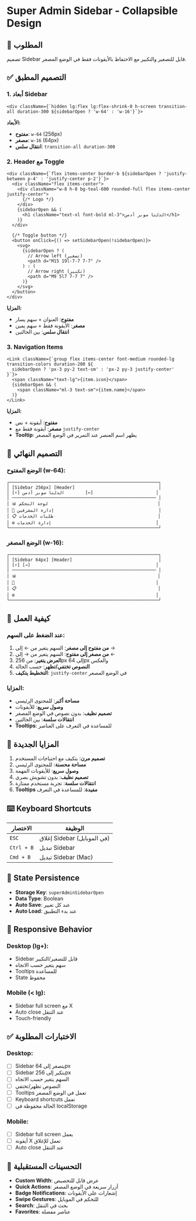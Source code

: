 # Super Admin Sidebar - Collapsible Design

## 🎯 المطلوب
تصميم Sidebar قابل للتصغير والتكبير مع الاحتفاظ بالأيقونات فقط في الوضع المصغر.

## ✅ التصميم المطبق

### 1. **أبعاد Sidebar**
```tsx
<div className={`hidden lg:flex lg:flex-shrink-0 h-screen transition-all duration-300 ${sidebarOpen ? 'w-64' : 'w-16'}`}>
```

**الأبعاد:**
- **مفتوح**: `w-64` (256px)
- **مصغر**: `w-16` (64px)
- **انتقال سلس**: `transition-all duration-300`

### 2. **Header مع Toggle**
```tsx
<div className={`flex items-center border-b ${sidebarOpen ? 'justify-between p-4' : 'justify-center p-2'}`}>
  <div className="flex items-center">
    <div className="w-8 h-8 bg-teal-600 rounded-full flex items-center justify-center">
      {/* Logo */}
    </div>
    {sidebarOpen && (
      <h1 className="text-xl font-bold ml-3">الدلتا سوبر أدمن</h1>
    )}
  </div>
  
  {/* Toggle button */}
  <button onClick={() => setSidebarOpen(!sidebarOpen)}>
    <svg>
      {sidebarOpen ? (
        // Arrow left (تصغير)
        <path d="M15 19l-7-7 7-7" />
      ) : (
        // Arrow right (تكبير)
        <path d="M9 5l7 7-7 7" />
      )}
    </svg>
  </button>
</div>
```

**المزايا:**
- **مفتوح**: العنوان + سهم يسار
- **مصغر**: الأيقونة فقط + سهم يمين
- **انتقال سلس**: بين الحالتين

### 3. **Navigation Items**
```tsx
<Link className={`group flex items-center font-medium rounded-lg transition-colors duration-200 ${
  sidebarOpen ? 'px-3 py-2 text-sm' : 'px-2 py-3 justify-center'
}`}>
  <span className="text-lg">{item.icon}</span>
  {sidebarOpen && (
    <span className="ml-3 text-sm">{item.name}</span>
  )}
</Link>
```

**المزايا:**
- **مفتوح**: أيقونة + نص
- **مصغر**: أيقونة فقط مع `justify-center`
- **Tooltip**: يظهر اسم العنصر عند التمرير في الوضع المصغر

## 🎨 التصميم النهائي

### **الوضع المفتوح (w-64):**
```
┌─────────────────────────────────────────────────────────┐
│ [Sidebar 256px] [Header]                                │
│ [⚡] الدلتا سوبر أدمن        [←]                        │
│ ─────────────────────────────────────────────────────── │
│ 📊 لوحة التحكم                                          │
│ 👥 إدارة المشرفين                                        │
│ 📋 طلبات الخدمات                                        │
│ ⚙️ إدارة الخدمات                                        │
└─────────────────────────────────────────────────────────┘
```

### **الوضع المصغر (w-16):**
```
┌─────────────────────────────────────────────────────────┐
│ [Sidebar 64px] [Header]                                 │
│ [⚡] [→]                                                │
│ ─────────────────────────────────────────────────────── │
│ 📊                                                      │
│ 👥                                                      │
│ 📋                                                      │
│ ⚙️                                                      │
└─────────────────────────────────────────────────────────┘
```

## 🔄 كيفية العمل

### **عند الضغط على السهم:**
1. **من مفتوح إلى مصغر**: السهم يتغير من ← إلى →
2. **من مصغر إلى مفتوح**: السهم يتغير من → إلى ←
3. **العرض يتغير**: من 256px إلى 64px والعكس
4. **النصوص تختفي/تظهر**: حسب الحالة
5. **التخطيط يتكيف**: `justify-center` في الوضع المصغر

### **المزايا:**
- **مساحة أكبر**: للمحتوى الرئيسي
- **وصول سريع**: للأيقونات
- **تصميم نظيف**: بدون نصوص في الوضع المصغر
- **انتقالات سلسة**: بين الحالتين
- **Tooltips**: للمساعدة في التعرف على العناصر

## 🎯 المزايا الجديدة

1. **تصميم مرن**: يتكيف مع احتياجات المستخدم
2. **مساحة محسنة**: للمحتوى الرئيسي
3. **وصول سريع**: للأيقونات المهمة
4. **تصميم نظيف**: بدون تشويش بصري
5. **انتقالات سلسة**: تجربة مستخدم ممتازة
6. **Tooltips مفيدة**: للمساعدة في التعرف

## ⌨️ Keyboard Shortcuts

| الاختصار | الوظيفة |
|---------|---------|
| `ESC` | إغلاق Sidebar (في الموبايل) |
| `Ctrl + B` | تبديل Sidebar |
| `Cmd + B` | تبديل Sidebar (Mac) |

## 💾 State Persistence

- **Storage Key**: `superAdminSidebarOpen`
- **Data Type**: Boolean
- **Auto Save**: عند كل تغيير
- **Auto Load**: عند بدء التطبيق

## 📱 Responsive Behavior

### **Desktop (lg+):**
- Sidebar قابل للتصغير/التكبير
- سهم يتغير حسب الاتجاه
- Tooltips للمساعدة
- State محفوظ

### **Mobile (< lg):**
- Sidebar full screen مع X
- Auto close عند التنقل
- Touch-friendly

## ✅ الاختبارات المطلوبة

### **Desktop:**
- [ ] Sidebar يتصغر إلى 64px
- [ ] Sidebar يتكبر إلى 256px
- [ ] السهم يتغير حسب الاتجاه
- [ ] النصوص تظهر/تختفي
- [ ] Tooltips تعمل في الوضع المصغر
- [ ] Keyboard shortcuts تعمل
- [ ] الحالة محفوظة في localStorage

### **Mobile:**
- [ ] Sidebar full screen يعمل
- [ ] أيقونة X تعمل للإغلاق
- [ ] Auto close عند التنقل

## 🚀 التحسينات المستقبلية

- **Custom Width**: عرض قابل للتخصيص
- **Quick Actions**: أزرار سريعة في الوضع المصغر
- **Badge Notifications**: إشعارات على الأيقونات
- **Swipe Gestures**: للتحكم في الموبايل
- **Search**: بحث في التنقل
- **Favorites**: عناصر مفضلة
